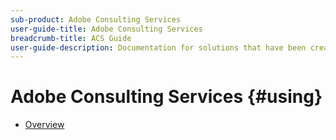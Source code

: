 ```yaml
---
sub-product: Adobe Consulting Services
user-guide-title: Adobe Consulting Services
breadcrumb-title: ACS Guide
user-guide-description: Documentation for solutions that have been created by ACS for use with AEM
---
```


# Adobe Consulting Services {#using}

+ [Overview](overview.md)

